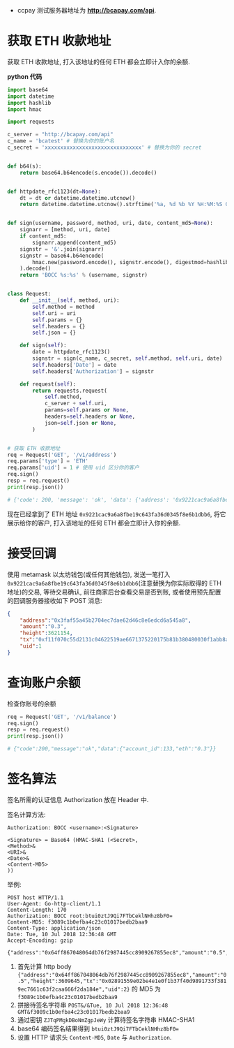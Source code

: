 - ccpay 测试服务器地址为 **http://bcapay.com/api**.

# 获取 ETH 收款地址

获取 ETH 收款地址, 打入该地址的任何 ETH 都会立即计入你的余额.

**python 代码**

```py
import base64
import datetime
import hashlib
import hmac

import requests

c_server = "http://bcapay.com/api"
c_name = 'bcatest' # 替换为你的账户名
c_secret = 'xxxxxxxxxxxxxxxxxxxxxxxxxxxxxxx' # 替换为你的 secret


def b64(s):
    return base64.b64encode(s.encode()).decode()


def httpdate_rfc1123(dt=None):
    dt = dt or datetime.datetime.utcnow()
    return datetime.datetime.utcnow().strftime('%a, %d %b %Y %H:%M:%S GMT')


def sign(username, password, method, uri, date, content_md5=None):
    signarr = [method, uri, date]
    if content_md5:
        signarr.append(content_md5)
    signstr = '&'.join(signarr)
    signstr = base64.b64encode(
        hmac.new(password.encode(), signstr.encode(), digestmod=hashlib.sha1).digest()
    ).decode()
    return 'BOCC %s:%s' % (username, signstr)


class Request:
    def __init__(self, method, uri):
        self.method = method
        self.uri = uri
        self.params = {}
        self.headers = {}
        self.json = {}

    def sign(self):
        date = httpdate_rfc1123()
        signstr = sign(c_name, c_secret, self.method, self.uri, date)
        self.headers['Date'] = date
        self.headers['Authorization'] = signstr

    def request(self):
        return requests.request(
            self.method,
            c_server + self.uri,
            params=self.params or None,
            headers=self.headers or None,
            json=self.json or None,
        )


# 获取 ETH 收款地址
req = Request('GET', '/v1/address')
req.params['type'] = 'ETH'
req.params['uid'] = 1 # 使用 uid 区分你的客户
req.sign()
resp = req.request()
print(resp.json())

# {'code': 200, 'message': 'ok', 'data': {'address': '0x9221cac9a6a8fbe19c643fa36d0345f8e6b1dbb6'}, 'type': 'ETH'}
```

现在已经拿到了 ETH 地址 `0x9221cac9a6a8fbe19c643fa36d0345f8e6b1dbb6`, 将它展示给你的客户, 打入该地址的任何 ETH 都会立即计入你的余额.

# 接受回调

使用 metamask 以太坊钱包(或任何其他钱包), 发送一笔打入 `0x9221cac9a6a8fbe19c643fa36d0345f8e6b1dbb6`(注意替换为你实际取得的 ETH 地址)的交易, 等待交易确认, 前往商家后台查看交易是否到账, 或者使用预先配置的回调服务器接收如下 POST 消息:

```json
{
    "address":"0x3faf55a45b2704ec7dae62d46c8e6edcd6a545a8",
    "amount":"0.3",
    "height":3621154,
    "tx":"0xf11f070c55d2131c04622519ae6671375220175b81b380480030f1abb8a91598",
    "uid":1
}
```

# 查询账户余额

检查你账号的余额

```py
req = Request('GET', '/v1/balance')
req.sign()
resp = req.request()
print(resp.json())

# {"code":200,"message":"ok","data":{"account_id":133,"eth":"0.3"}}
```

# 签名算法

签名所需的认证信息 Authorization 放在 Header 中.

签名计算方法:

```
Authorization: BOCC <username>:<Signature>

<Signature> = Base64 (HMAC-SHA1 (<Secret>,
<Method>&
<URI>&
<Date>&
<Content-MD5>
))
```

举例:
```
POST host HTTP/1.1
User-Agent: Go-http-client/1.1
Content-Length: 170
Authorization: BOCC root:btui0ztJ9Qi7FTbCeklNHhz8bF0=
Content-MD5: f3089c1b0efba4c23c01017bedb2baa9
Content-Type: application/json
Date: Tue, 10 Jul 2018 12:36:48 GMT
Accept-Encoding: gzip

{"address":"0x64ff867048064db76f2987445cc8909267855ec8","amount":"0.5","height":3609645,"tx":"0x02891559e02be4e1e0f1b37f40d9891733f3819ec7661c63f2caa666f2da184e","uid":2}
```

1. 首先计算 http body `{"address":"0x64ff867048064db76f2987445cc8909267855ec8","amount":"0.5","height":3609645,"tx":"0x02891559e02be4e1e0f1b37f40d9891733f3819ec7661c63f2caa666f2da184e","uid":2}` 的 MD5 为 `f3089c1b0efba4c23c01017bedb2baa9`
2. 拼接待签名字符串 `POST&/&Tue, 10 Jul 2018 12:36:48 GMT&f3089c1b0efba4c23c01017bedb2baa9`
3. 通过密钥 `ZJTqPMgkDBoNmZgpJeWy` 计算待签名字符串 HMAC-SHA1
4. base64 编码签名结果得到 `btui0ztJ9Qi7FTbCeklNHhz8bF0=`
5. 设置 HTTP 请求头 `Content-MD5`, `Date` 与 `Authorization`.

